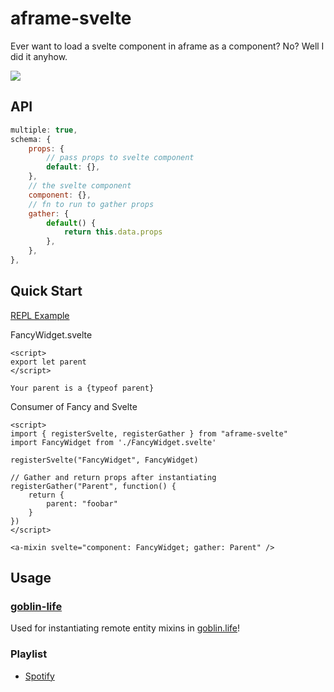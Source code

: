 # aframe-svelte

Ever want to load a svelte component in aframe as a component? No? Well I did it anyhow.

![](./docs/img/hmm.gif)

## API

```js
multiple: true,
schema: {
	props: {
		// pass props to svelte component
		default: {},
	},
	// the svelte component
	component: {},
	// fn to run to gather props
	gather: {
		default() {
			return this.data.props
		},
	},
},
```

## Quick Start

[REPL Example](https://svelte.dev/repl/82076000aeec4606be934ad88b22efa9?version=3.24.1)

FancyWidget.svelte

```svelte
<script>
export let parent
</script>

Your parent is a {typeof parent}
```

Consumer of Fancy and Svelte

```svelte
<script>
import { registerSvelte, registerGather } from "aframe-svelte"
import FancyWidget from './FancyWidget.svelte'

registerSvelte("FancyWidget", FancyWidget)

// Gather and return props after instantiating
registerGather("Parent", function() {
	return {
		parent: "foobar"
	}
})
</script>

<a-mixin svelte="component: FancyWidget; gather: Parent" />
```

## Usage

### [goblin-life](https://goblin.life/)

Used for instantiating remote entity mixins in [goblin.life](https://goblin.life)!

### Playlist

- [Spotify](https://open.spotify.com/playlist/37i9dQZF1E8U06Q5kJyehH?si=1-KQhYu9RvmUDCnFXCAwlw)
